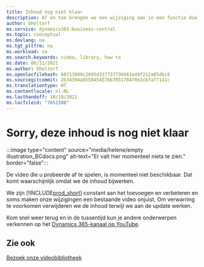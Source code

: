 ```yaml
---
title: Inhoud nog niet klaar
description: Af en toe brengen we een wijziging aan in een functie die een video misleidend maakt, dus verwijderen we de video terwijl we de inhoud bijwerken.
author: bholtorf
ms.service: dynamics365-business-central
ms.topic: conceptual
ms.devlang: na
ms.tgt_pltfrm: na
ms.workload: na
ms.search.keywords: video, library, how to
ms.date: 06/11/2021
ms.author: bholtorf
ms.openlocfilehash: 60713809c2095d337737736661e49f212a05dbc8
ms.sourcegitcommit: 2b34394a855845457bb705178470e2cbfa77141c
ms.translationtype: HT
ms.contentlocale: nl-NL
ms.lasthandoff: 10/19/2021
ms.locfileid: "7651508"
---
```

# <a name="sorry-this-content-is-under-construction"></a>Sorry, deze inhoud is nog niet klaar

:::image type="content" source="media/helene/empty illustration_BCdocs.png" alt-text="Er valt hier momenteel niets te zien." border="false":::

De video die u probeerde af te spelen, is momenteel niet beschikbaar. Dat komt waarschijnlijk omdat we de inhoud bijwerken.

We zijn [!INCLUDE[prod_short](includes/prod_short.md)] constant aan het toevoegen en verbeteren en soms maken onze wijzigingen een bestaande video onjuist. Om verwarring te voorkomen verwijderen we de inhoud terwijl we aan de update werken.

Kom snel weer terug en in de tussentijd kun je andere onderwerpen verkennen op het [Dynamics 365-kanaal op YouTube](https://www.youtube.com/playlist?list=PLcakwueIHoT-wVFPKUtmxlqcG1kJ0oqq4).

## <a name="see-also"></a>Zie ook
[Bezoek onze videobibliotheek](across-videos.md)

 